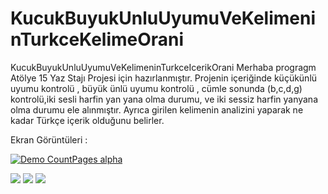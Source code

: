 # KucukBuyukUnluUyumuVeKelimeninTurkceKelimeOrani
KucukBuyukUnluUyumuVeKelimeninTurkceIcerikOrani
Merhaba progragm Atölye 15 Yaz Stajı Projesi için hazırlanmıştır.
Projenin içeriğinde küçükünlü uyumu kontrolü , büyük ünlü uyumu kontrolü , cümle sonunda (b,c,d,g) kontrolü,iki sesli harfin yan yana olma durumu,
ve iki sessiz harfin yanyana olma durumu ele alınmıştır.
Ayrıca girilen kelimenin analizini yaparak ne kadar Türkçe içerik olduğunu belirler.

Ekran Görüntüleri :



[![Demo CountPages alpha](https://j.gifs.com/0V7vxX.gif)](https://www.youtube.com/watch?v=fLiGn7Y1okI&feature=youtu.be)


<a href="https://hizliresim.com/rOqpv7"><img src="https://i.hizliresim.com/rOqpv7.jpg"></a>
<a href="https://hizliresim.com/76OdZ5"><img src="https://i.hizliresim.com/76OdZ5.jpg"></a>
<a href="https://hizliresim.com/PlRNz9"><img src="https://i.hizliresim.com/PlRNz9.jpg"></a>




